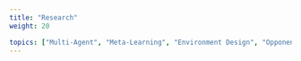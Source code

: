 ```yaml
---
title: "Research"
weight: 20

topics: ["Multi-Agent", "Meta-Learning", "Environment Design", "Opponent Shaping", "Communication", "Benchmarks"]
---
```

